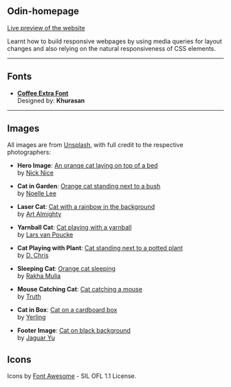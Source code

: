 ## Odin-homepage

[Live preview of the website](https://xplozion15.github.io/odin-homepage/)

Learnt how to build responsive webpages by using media queries for layout changes and also relying on the natural responsiveness of CSS elements.

---

## Fonts

- **[Coffee Extra Font](https://resourceboy.com/fonts/coffee-extra-font/)**  
  Designed by: **Khurasan**

---

## Images

All images are from [Unsplash](https://unsplash.com), with full credit to the respective photographers:

- **Hero Image**: [An orange cat laying on top of a bed](https://unsplash.com/photos/an-orange-cat-laying-on-top-of-a-bed-NX8QhzG3lFM)  
  by [Nick Nice](https://unsplash.com/@nicknice)

- **Cat in Garden**: [Orange cat standing next to a bush](https://unsplash.com/photos/an-orange-cat-standing-in-a-garden-next-to-a-bush-K2Z0nPfXM5w)  
  by [Noelle Lee](https://unsplash.com/@noellejlee)

- **Laser Cat**: [Cat with a rainbow in the background](https://unsplash.com/photos/a-cat-with-a-rainbow-in-the-background-hKLAV8f5zMQ)  
  by [Art Almighty](https://unsplash.com/@art_almighty)

- **Yarnball Cat**: [Cat playing with a yarnball](https://unsplash.com/photos/an-orange-cat-playing-with-a-toy-on-a-bed-Coy8O5xhzAc)  
  by [Lars van Poucke](https://unsplash.com/@larsvanpoucke)

- **Cat Playing with Plant**: [Cat standing next to a potted plant](https://unsplash.com/photos/a-cat-standing-next-to-a-potted-plant-ho-9RtMAWdQ)  
  by [D. Chris](https://unsplash.com/@dchris)

- **Sleeping Cat**: [Orange cat sleeping](https://unsplash.com/photos/orange-tabby-cat-HL11b2Rbp3o)  
  by [Rakha Mulia](https://unsplash.com/@rakhamulia_)

- **Mouse Catching Cat**: [Cat catching a mouse](https://unsplash.com/photos/a-cat-lying-in-the-grass-5-Wcz1BRf2o)  
  by [Truth](https://unsplash.com/@truth6474)

- **Cat in Box**: [Cat on a cardboard box](https://unsplash.com/photos/orange-tabby-cat-on-brown-cardboard-box-An1yJcDwYGg)  
  by [Yerling](https://unsplash.com/@yerling)

- **Footer Image**: [Cat on black background](https://unsplash.com/photos/orange-and-white-cat-on-black-background-rw50AXpyuJY)  
  by [Jaguar Yu](https://unsplash.com/@jaguaryu)

## Icons

Icons by [Font Awesome](https://fontawesome.com) - SIL OFL 1.1 License.
